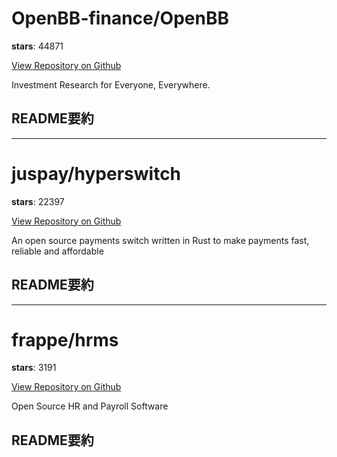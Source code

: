 
# OpenBB-finance/OpenBB

**stars**: 44871

[View Repository on Github](https://github.com/OpenBB-finance/OpenBB)

Investment Research for Everyone, Everywhere.

## README要約


---

# juspay/hyperswitch

**stars**: 22397

[View Repository on Github](https://github.com/juspay/hyperswitch)

An open source payments switch written in Rust to make payments fast, reliable and affordable

## README要約


---

# frappe/hrms

**stars**: 3191

[View Repository on Github](https://github.com/frappe/hrms)

Open Source HR and Payroll Software

## README要約

